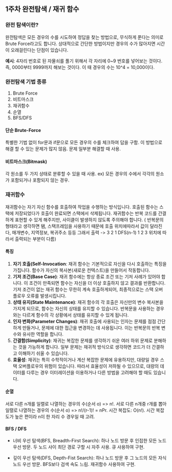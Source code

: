 ## 1주차 완전탐색 / 재귀 함수

### 완전 탐색이란?

완전탐색은 모든 경우의 수를 시도하여 정답을 찾는 방법으로, 무식하게 푼다는 의미로 Brute Force라고도 합니다. 상대적으로 간단한 방법이지만 경우의 수가 많아지면 시간이 오래걸린다는 단점이 있습니다.

**예시**: 4자리 번호로 된 자물쇠를 풀기 위해서 각 자리에 0~9 번호를 넣어보는 것이다. 즉, 0000부터 9999까지 해보는 것이다. 이 때 경우의 수는 10^4 = 10,000이다.

### 완전탐색 기법 종류

1. Brute Force
2. 비트마스크
3. 재귀함수
4. 순열
5. BFS/DFS

#### 단순 Brute-Force

특별한 기법 없이 for문과 if문으로 모든 경우의 수를 체크하여 답을 구함. 이 방법으로 해결 할 수 있는 문제가 많지 않음. 문제 일부분 해결할 때 사용.

#### 비트마스크(Bitmask)

각 원소를 두 가지 상태로 분류할 수 있을 때 사용. ex) 모든 경우의 수에서 각각의 원소가 포함되거나 포함되지 않는 경우.

### 재귀함수

재귀함수는 자기 자신 함수를 호출하여 작업을 수행하는 방식입니다. 호출된 함수는 스택에 저장되었다가 호출이 완료되면  스택에서 삭제됩니다. 재귀함수는 반복 코드를 간결하게 표현할 수 있게 해주지만, 사이클이 발생하지 않도록 주의해야 합니다.
( 반복문의 형태라고 생각하면 됌, 스택프레임을 사용하기 때문에 호출 위치에따라서 값이 달라진다, 매개변수, 지역정보, 복귀주소 등등 
그래서 출력 -> 3 2 1 DFS(n-1) 1 2 3 위치에 따라서 출력되는 부분이 다름)
#### 특징

1. **자기 호출(Self-Invocation**: 재귀 함수는 기본적으로 자신을 다시 호출하는 특징을 가집니다. 함수가 자신의 복사본(새로운 컨텍스트)을 만들어서 작동합니다.
2. **기저 조건(Base Case)**: 재귀 함수에는 항상 종료 조건 또는 기저 사례가 있어야 합니다. 이 조건이 만족되면 함수는 자신을 더 이상 호출하지 않고 결과를 반환합니다. 기저 조건이 없는 재귀 함수는 무한히 계속 호출하게되어, 최종적으로는 스택 오버플로우 오류를 발생시킵니다.
3. **상태 유지(State Maintenance)**: 재귀 함수의 각 호출은 자신만의 변수 복사본을 가지게 되므로, 함수는 자신의 상태를 유지할 수 있습니다. 반복문을 사용하는 경우와는 다르게 함수의 각 상황에서 상태를 유지할 수 있게 됩니다.
4. **인자 변화(Parameter Changes)**: 재귀 호출에 사용되는 인자는 문제를 점점 간단하게 만들거나, 문제에 대한 접근을 변경하는 데 사용됩니다. 이는 반복문의 반복 변수와 유사한 역할을 합니다.
5. **간결함(Simplicity)**: 재귀는 복잡한 문제를 생각하기 쉬운 여러 하위 문제로 분해하는 것을 가능하게 합니다. 일부 문제는 재귀적 방식으로 생각하면 코드가 더 간결하고 이해하기 쉬울 수 있습니다.
6. **효율성**: 재귀는 특히 수학적이거나 계산 복잡한 문제에 유용하지만, 대량일 경우 스택 오버플로우의 위험이 있습니다. 따라서 효율성이 저하될 수 있으므로, 대량의 데이터를 다루는 경우 이터레이션을 이용하거나 다른 방법을 고려해야 할 때도 있습니다.

#### 순열

서로 다른 n개를 일렬로 나열하는 경우의 수(순서 o) => n!. 서로 다른 n개중 r개를 뽑아 일렬로 나열하는 경우의 수(순서 o) => n!/(r-1)! = nPr. 시간 복잡도: O(n!). 시간 복잡도가 높은 편이라 n이 한 자리 수 경우일 때 고려.

#### BFS / DFS

- 너비 우선 탐색(BFS, Breadth-First Search): 하나 노드 방문 후 인접한 모든 노드 우선 방문. 두 노드 사이 최단 경로 구할 시 자주 사용. 큐 사용하여 구현.

- 깊이 우선 탐색(DFS, Depth-Fist Search): 하나 노드 방문 후 그 노드의 모든 자식 노드 우선 방문. BFS보다 검색 속도 느림. 재귀함수 사용하여 구현.